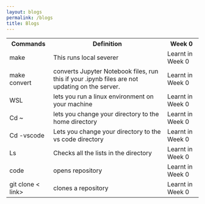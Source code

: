 ```yaml
---
layout: blogs
permalink: /blogs
title: Blogs
---
```

<table>
  <tr>
    <th>Commands</th>
    <th>Definition</th>
    <th>Week 0</th>
  </tr>
  <tr>
    <td>make</td>
    <td>This runs local severer</td>
    <td>Learnt in Week 0</td>
  </tr>
  <tr>
    <td>make convert</td>
    <td> converts Jupyter Notebook files, run this if your .ipynb files are not updating on the server.</td>
    <td>Learnt in Week 0</td>
  </tr>
    <tr>
    <td>WSL</td>
    <td>lets you run a linux environment on your machine</td>
    <td>Learnt in Week 0</td>
  </tr>
    <tr>
    <td>Cd ~ </td>
    <td> lets you change your directory to the home directory</td>
    <td>Learnt in Week 0</td>
  </tr>
    <tr>
    <td>Cd -vscode</td>
    <td>Lets you change your directory to the vs code directory
</td>
    <td>Learnt in Week 0</td>
  </tr>
    <tr>
    <td>Ls</td>
    <td>Checks all the lists in the directory</td>
    <td>Learnt in Week 0</td>
  </tr>
    <tr>
    <td>code <repository name></td>
    <td>opens repository
</td>
    <td>Learnt in Week 0</td>
  </tr>
    <tr>
    <td>git clone < link></td>
    <td>clones a repository</td>
    <td>Learnt in Week 0</td>
  </tr>
  

</table>

